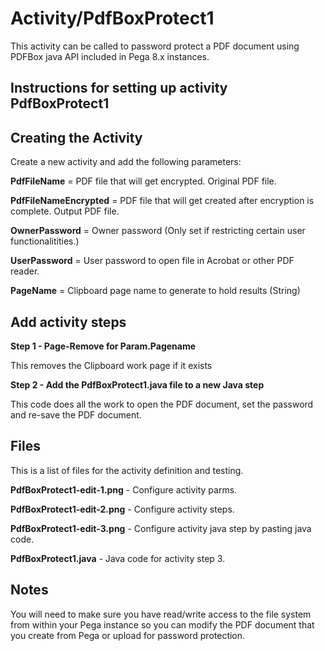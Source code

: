 # Activity/PdfBoxProtect1
This activity can be called to password protect a PDF document using PDFBox java API included in Pega 8.x instances. 

## Instructions for setting up activity PdfBoxProtect1

## Creating the Activity
Create a new activity and add the following parameters:

**PdfFileName** = PDF file that will get encrypted. Original PDF file.

**PdfFileNameEncrypted** = PDF file that will get created after encryption is complete. Output PDF file.

**OwnerPassword** = Owner password (Only set if restricting certain user functionalitities.)

**UserPassword** = User password to open file in Acrobat or other PDF reader.

**PageName** = Clipboard page name to generate to hold results (String)

## Add activity steps

**Step 1  - Page-Remove for Param.Pagename**

This removes the Clipboard work page if it exists

**Step 2 - Add the PdfBoxProtect1.java file to a new Java step**

This code does all the work to open the PDF document, set the password and re-save the PDF document.

## Files

This is a list of files for the activity definition and testing.

**PdfBoxProtect1-edit-1.png** - Configure activity parms.

**PdfBoxProtect1-edit-2.png** - Configure activity steps.

**PdfBoxProtect1-edit-3.png** - Configure activity java step by pasting java code.

**PdfBoxProtect1.java** - Java code for activity step 3.

## Notes

You will need to make sure you have read/write access to the file system from within your Pega instance so you can modify the PDF document that you create from Pega or upload for password protection. 
